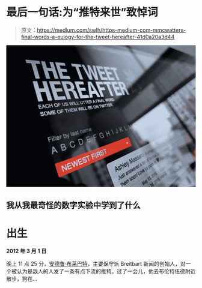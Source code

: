 # 最后一句话:为“推特来世”致悼词

> 原文：<https://medium.com/swlh/https-medium-com-mmcwatters-final-words-a-eulogy-for-the-tweet-hereafter-41d0a20a3d44>

![](img/2c919be4ad943d4dc790e27c4a1d765b.png)

## 我从我最奇怪的数字实验中学到了什么

# 出生

**2012 年 3 月 1 日**

晚上 11 点 25 分，[安德鲁·布莱巴特](https://en.wikipedia.org/wiki/Andrew_Breitbart)，主要保守派 Breitbart 新闻的创始人，对一个被认为是敌人的人发了一条有点下流的推特。过了一会儿，他去布伦特伍德附近散步，狗在…